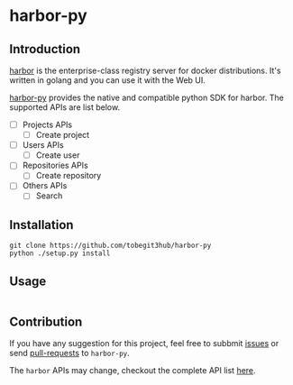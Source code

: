 # harbor-py

## Introduction

[harbor](https://github.com/vmware/harbor) is the enterprise-class registry server for docker distributions. It's written in golang and you can use it with the Web UI.

[harbor-py](https://github.com/tobegit3hub/harbor-py) provides the native and compatible python SDK for harbor. The supported APIs are list below.

- [ ] Projects APIs
  - [ ] Create project
- [ ] Users APIs
  - [ ] Create user
- [ ] Repositories APIs
  - [ ] Create repository
- [ ] Others APIs
  - [ ] Search

## Installation

```
git clone https://github.com/tobegit3hub/harbor-py
python ./setup.py install
```

## Usage

```
```

## Contribution

If you have any suggestion for this project, feel free to subbmit [issues](https://github.com/tobegit3hub/harbor-py/issues) or send [pull-requests](https://github.com/tobegit3hub/harbor-py/pulls) to `harbor-py`.

The `harbor` APIs may change, checkout the complete API list [here](https://github.com/vmware/harbor/blob/master/docs/configure_swagger.md).
